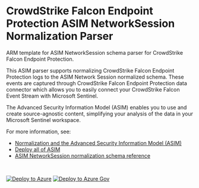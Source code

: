 # CrowdStrike Falcon Endpoint Protection ASIM NetworkSession Normalization Parser

ARM template for ASIM NetworkSession schema parser for CrowdStrike Falcon Endpoint Protection.

This ASIM parser supports normalizing CrowdStrike Falcon Endpoint Protection logs to the ASIM Network Session normalized schema. These events are captured through CrowdStrike Falcon Endpoint Protection data connector which allows you to easily connect your CrowdStrike Falcon Event Stream with Microsoft Sentinel.


The Advanced Security Information Model (ASIM) enables you to use and create source-agnostic content, simplifying your analysis of the data in your Microsoft Sentinel workspace.

For more information, see:

- [Normalization and the Advanced Security Information Model (ASIM)](https://aka.ms/AboutASIM)
- [Deploy all of ASIM](https://aka.ms/DeployASIM)
- [ASIM NetworkSession normalization schema reference](https://aka.ms/ASimNetworkSessionDoc)

<br>

[![Deploy to Azure](https://aka.ms/deploytoazurebutton)](https://portal.azure.com/#create/Microsoft.Template/uri/https%3A%2F%2Fraw.githubusercontent.com%2FAzure%2FAzure-Sentinel%2Fmaster%2FParsers%2FASimNetworkSession%2FARM%2FASimNetworkSessionCrowdStrikeFalconHost%2FASimNetworkSessionCrowdStrikeFalconHost.json) [![Deploy to Azure Gov](https://aka.ms/deploytoazuregovbutton)](https://portal.azure.us/#create/Microsoft.Template/uri/https%3A%2F%2Fraw.githubusercontent.com%2FAzure%2FAzure-Sentinel%2Fmaster%2FParsers%2FASimNetworkSession%2FARM%2FASimNetworkSessionCrowdStrikeFalconHost%2FASimNetworkSessionCrowdStrikeFalconHost.json)
